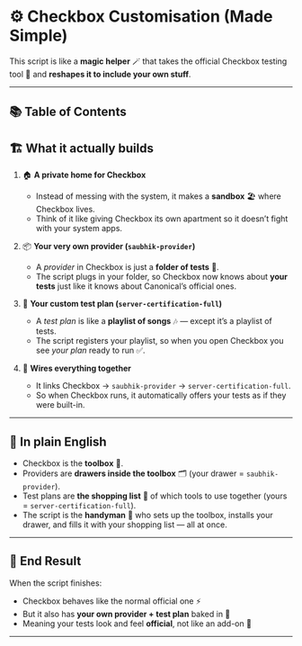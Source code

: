 # ⚙️ Checkbox Customisation (Made Simple)

This script is like a **magic helper** 🪄 that takes the official Checkbox testing tool 🧰 and **reshapes it to include your own stuff**.

---
## 📚 Table of Contents
## 🏗️ What it actually builds

1. 🏠 **A private home for Checkbox**  
   - Instead of messing with the system, it makes a **sandbox** 🏖️ where Checkbox lives.  
   - Think of it like giving Checkbox its own apartment so it doesn’t fight with your system apps.  

2. 📦 **Your very own provider (`saubhik-provider`)**  
   - A *provider* in Checkbox is just a **folder of tests** 📑.  
   - The script plugs in your folder, so Checkbox now knows about **your tests** just like it knows about Canonical’s official ones.  

3. 📝 **Your custom test plan (`server-certification-full`)**  
   - A *test plan* is like a **playlist of songs** 🎶 — except it’s a playlist of tests.  
   - The script registers your playlist, so when you open Checkbox you see *your plan* ready to run ✅.  

4. 🔗 **Wires everything together**  
   - It links Checkbox → `saubhik-provider` → `server-certification-full`.  
   - So when Checkbox runs, it automatically offers your tests as if they were built-in.  

---

## 🧩 In plain English

- Checkbox is the **toolbox** 🧰.  
- Providers are **drawers inside the toolbox** 🗂️ (your drawer = `saubhik-provider`).  
- Test plans are **the shopping list** 📝 of which tools to use together (yours = `server-certification-full`).  
- The script is the **handyman** 👷 who sets up the toolbox, installs your drawer, and fills it with your shopping list — all at once.  

---

## 🎉 End Result

When the script finishes:  
- Checkbox behaves like the normal official one ⚡  
- But it also has **your own provider + test plan** baked in 🧩  
- Meaning your tests look and feel **official**, not like an add-on 🚀  

---

